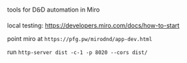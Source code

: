 tools for D🙲D automation in Miro

local testing: https://developers.miro.com/docs/how-to-start

point miro at `https://pfg.pw/mirodnd/app-dev.html`

run `http-server dist -c-1 -p 8020 --cors dist/`
